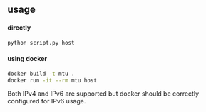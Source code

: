 ## usage
#### directly
```bash
python script.py host
```
#### using docker
```bash
docker build -t mtu .
docker run -it --rm mtu host
```

Both IPv4 and IPv6 are supported but docker should be correctly configured for IPv6 usage.

